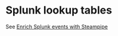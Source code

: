 # Splunk lookup tables

See [Enrich Splunk events with Steampipe](https://steampipe.io/blog/splunk-lookup-tables)



